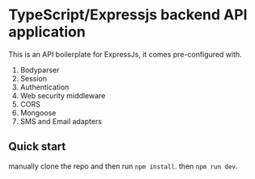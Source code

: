 # TypeScript/Expressjs backend API application

This is an API boilerplate for ExpressJs, it comes pre-configured with.

1. Bodyparser
2. Session
3. Authentication
4. Web security middleware
5. CORS
7. Mongoose
8. SMS and Email adapters

## Quick start

manually clone the repo and then run `npm install`.
then `npm run dev`.
